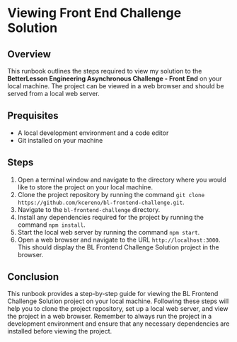 # Viewing Front End Challenge Solution

## Overview

This runbook outlines the steps required to view  my solution to the **BetterLesson Engineering Asynchronous Challenge - Front End** on your local machine. The project can be viewed in a web browser and should be served from a local web server.

## Prequisites
* A local development environment and a code editor
* Git installed on your machine


## Steps 
1. Open a terminal window and navigate to the directory where you would like to store the project on your local machine.
2. Clone the project repository by running the command `git clone https://github.com/kcereno/bl-frontend-challenge.git`.
3. Navigate to the `bl-frontend-challenge` directory.
4. Install any dependencies required for the project by running the command `npm install`.
5. Start the local web server by running the command `npm start`.
6. Open a web browser and navigate to the URL `http://localhost:3000`. This should display the BL Frontend Challenge Solution project in the browser.

## Conclusion
This runbook provides a step-by-step guide for viewing the BL Frontend Challenge Solution project on your local machine. Following these steps will help you to clone the project repository, set up a local web server, and view the project in a web browser. Remember to always run the project in a development environment and ensure that any necessary dependencies are installed before viewing the project.